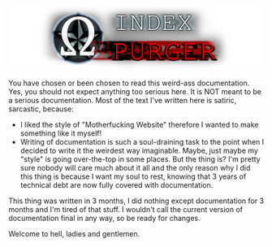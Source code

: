 <p align="center">
	<img src="_guide/.images/guide_general/game_logo.png" width="500" alt="Nice image over here...">
</p>

You have chosen or been chosen to read this weird-ass documentation. Yes, you should not expect anything too serious here. It is NOT meant to be a serious documentation. Most of the text I've written here is satiric, sarcastic, because:
- I liked the style of "Motherfucking Website" therefore I wanted to make something like it myself!
- Writing of documentation is such a soul-draining task to the point when I decided to write it the weirdest way imaginable.
Maybe, just maybe my "style" is going over-the-top in some places. But the thing is? I'm pretty sure nobody will care much about it all and the only reason why I did this thing is because I want my soul to rest, knowing that 3 years of technical debt are now fully covered with documentation.

This thing was written in 3 months, I did nothing except documentation for 3 months and I'm tired of that stuff. I wouldn't call the current version of documentation final in any way, so be ready for changes.

Welcome to hell, ladies and gentlemen.
